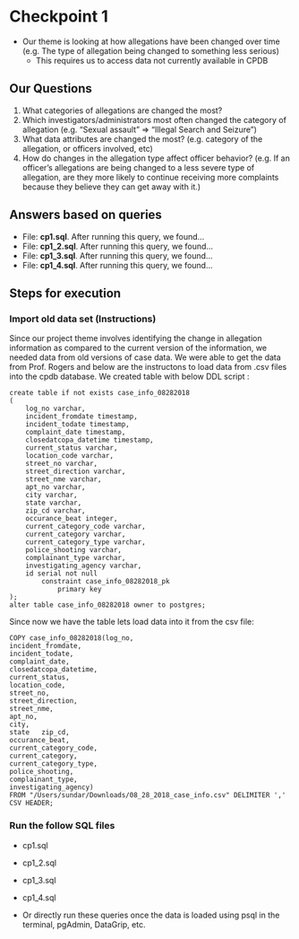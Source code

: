 # Checkpoint 1
* Our theme is looking at how allegations have been changed over time (e.g. The type of allegation being changed to something less serious)
  * This requires us to access data not currently available in CPDB

## Our Questions
1. What categories of allegations are changed the most?
2. Which investigators/administrators most often changed the category of allegation (e.g. “Sexual assault” => “Illegal Search and Seizure”)
3. What data attributes are changed the most? (e.g. category of the allegation, or officers involved, etc)
4. How do changes in the allegation type affect officer behavior? (e.g. If an officer’s allegations are being changed to a less severe type of allegation, are they more likely to continue receiving more complaints because they believe they can get away with it.)

## Answers based on queries
* File: **cp1.sql**. After running this query, we found...
* File: **cp1_2.sql**. After running this query, we found...
* File: **cp1_3.sql**. After running this query, we found...
* File: **cp1_4.sql**. After running this query, we found...

## Steps for execution

### Import old data set (Instructions)
Since our project theme involves identifying the change in allegation information as compared to the current version of the information, we needed data from old versions of case data. 
We were able to get the data from Prof. Rogers and below are the instructons to load data from .csv files into the cpdb database. We created table with below DDL script :

```
create table if not exists case_info_08282018
(
	log_no varchar,
	incident_fromdate timestamp,
	incident_todate timestamp,
	complaint_date timestamp,
	closedatcopa_datetime timestamp,
	current_status varchar,
	location_code varchar,
	street_no varchar,
	street_direction varchar,
	street_nme varchar,
	apt_no varchar,
	city varchar,
	state varchar,
	zip_cd varchar,
	occurance_beat integer,
	current_category_code varchar,
	current_category varchar,
	current_category_type varchar,
	police_shooting varchar,
	complainant_type varchar,
	investigating_agency varchar,
	id serial not null
		constraint case_info_08282018_pk
			primary key
);
alter table case_info_08282018 owner to postgres;
```

Since now we have the table lets load data into it from the csv file:

```
COPY case_info_08282018(log_no,
incident_fromdate,
incident_todate,
complaint_date,
closedatcopa_datetime,
current_status,
location_code,
street_no,
street_direction,
street_nme,
apt_no,
city,
state	zip_cd,
occurance_beat,
current_category_code,
current_category,
current_category_type,
police_shooting,
complainant_type,
investigating_agency) 
FROM "/Users/sundar/Downloads/08_28_2018_case_info.csv" DELIMITER ',' CSV HEADER;
```

### Run the follow SQL files
* cp1.sql
* cp1_2.sql
* cp1_3.sql
* cp1_4.sql

* Or directly run these queries once the data is loaded using psql in the terminal, pgAdmin, DataGrip, etc.
